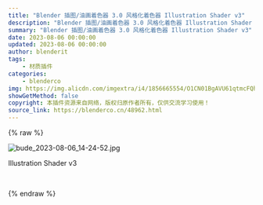 ```yaml
---
title: "Blender 插图/油画着色器 3.0 风格化着色器 Illustration Shader v3"
description: "Blender 插图/油画着色器 3.0 风格化着色器 Illustration Shader v3"
summary: "Blender 插图/油画着色器 3.0 风格化着色器 Illustration Shader v3"
date: 2023-08-06 00:00:00
updated: 2023-08-06 00:00:00
author: blenderit
tags: 
    - 材质插件
categories:
    - blenderco
img: https://img.alicdn.com/imgextra/i4/1856665554/O1CN01BgAVU61qtmcFQh0wR_!!1856665554.jpg
showGetMethod: false
copyright: 本插件资源来自网络，版权归原作者所有，仅供交流学习使用！
source_link: https://blenderco.cn/48962.html
---
```


{% raw %}
<p><img src="https://img.alicdn.com/imgextra/i4/1856665554/O1CN01BgAVU61qtmcFQh0wR_!!1856665554.jpg" alt="bude_2023-08-06_14-24-52.jpg"></p><p>Illustration Shader v3</p><p> </p>
<div style="display: none">blenderco</div>
{% endraw %}